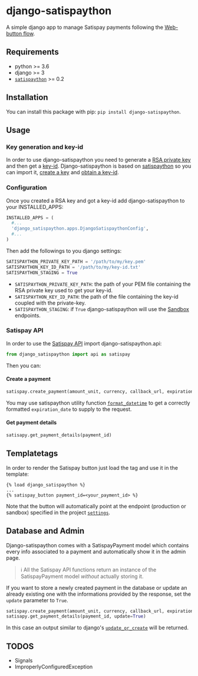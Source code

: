 # django-satispaython

A simple django app to manage Satispay payments following the [Web-button flow](https://developers.satispay.com/docs/web-button-pay).

## Requirements

* python >= 3.6
* django >= 3
* [`satispaython`](https://github.com/otto-torino/satispaython) >= 0.2

## Installation

You can install this package with pip: `pip install django-satispaython`.

## Usage

### Key generation and key-id

In order to use django-satispaython you need to generate a [RSA private key](https://developers.satispay.com/reference#genereate-rsa-keys) and then get a [key-id](https://developers.satispay.com/reference#keyid).
Django-satispaython is based on [satispaython](https://github.com/otto-torino/satispaython) so you can import it, [create a key](https://github.com/otto-torino/satispaython#key-generation) and [obtain a key-id](https://github.com/otto-torino/satispaython#obtain-a-key-id-using-a-token).

### Configuration

Once you created a RSA key and got a key-id add django-satispaython to your INSTALLED_APPS:

```python
INSTALLED_APPS = (
  #...
  'django_satispaython.apps.DjangoSatispaythonConfig',
  #...
)
```

Then add the followings to you django settings:

```python
SATISPAYTHON_PRIVATE_KEY_PATH = '/path/to/my/key.pem'
SATISPAYTHON_KEY_ID_PATH = '/path/to/my/key-id.txt'
SATISPAYTHON_STAGING = True
```

* `SATISPAYTHON_PRIVATE_KEY_PATH`: the path of your PEM file containing the RSA private key used to get your key-id.
* `SATISPAYTHON_KEY_ID_PATH`: the path of the file containing the key-id coupled with the private-key.
* `SATISPAYTHON_STAGING`: if `True` django-satispaython will use the [Sandbox](https://developers.satispay.com/docs/sandbox-account) endpoints.

### Satispay API

In order to use the [Satispay API](https://developers.satispay.com/reference) import django-satispaython.api:

```python
from django_satispaython import api as satispay
```

Then you can:

#### Create a payment

```python
satispay.create_payment(amount_unit, currency, callback_url, expiration_date=None, external_code=None, metadata=None, idempotency_key=None)
```

You may use satispaython utility function [`format_datetime`](https://github.com/otto-torino/satispaython#create-a-payment) to get a correctly formatted `expiration_date` to supply to the request.

#### Get payment details

```python
satisapy.get_payment_details(payment_id)
```

## Templatetags

In order to render the Satispay button just load the tag and use it in the template:

```
{% load django_satispaython %}
...
{% satispay_button payment_id=<your_payment_id> %}
```

Note that the button will automatically point at the endpoint (production or sandbox) specified in the project [`settings`](https://github.com/otto-torino/django-satispaython#configuration).

## Database and Admin

Django-satispaython comes with a SatispayPayment model which contains every info associated to a payment and automatically show it in the admin page.

> :information_source: All the Satispay API functions return an instance of the SatispayPayment model *without* actually storing it.

If you want to store a newly created payment in the database or update an already existing one with the informations provided by the response, set the `update` parameter to `True`.

```python
satispay.create_payment(amount_unit, currency, callback_url, expiration_date=None, external_code=None, metadata=None, idempotency_key=None, update=True)
satisapy.get_payment_details(payment_id, update=True)
```

In this case an output similar to django's [`update_or_create`](https://docs.djangoproject.com/en/3.1/ref/models/querysets/#update-or-create) will be returned.

## TODOS

* Signals
* ImproperlyConfiguredException